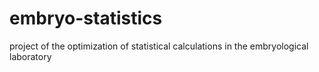 # embryo-statistics
project of the optimization of statistical calculations in the embryological laboratory
